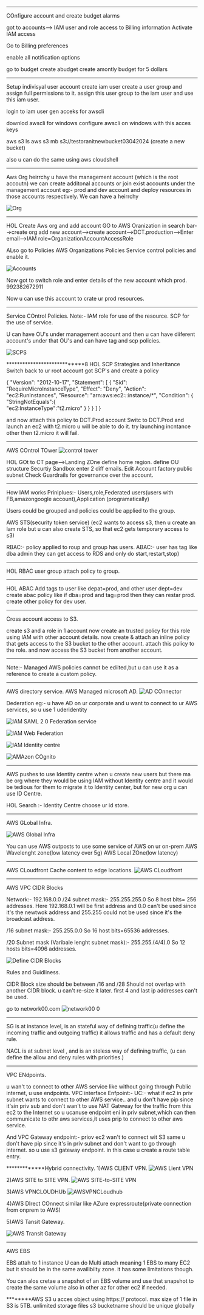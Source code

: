 

****
COnfigure account and create budget alarms

got to accounts-->
IAM user and role access to Billing information 
Activate IAM access

Go to Billing preferences

enable all notification options

go to budget
create abudget
create amontly budget for 5 dollars

***
Setup indivisyal user account
create iam user
create a user group and assign full permissions to it.
assign this user group to the iam user
and use this iam user.

login to iam user gen acceks for awscli

downlod awscli for windows
configure awscli on windows  with this acces keys

aws s3 ls
aws s3 mb s3://testoranitnewbucket03042024
(create a new bucket)

also u can do the same using aws cloudshell


*******
Aws Org
heirrchy
u have the management account (which is the root accoutn)
we can create additonal accounts or join exist accounts under the management account
eg:- prod and dev account
and deploy resources in those accounts respectively.
We can have a heirrchy

![Org](https://github.com/testoranit/AWSSolution-Arch/assets/124513439/b3a66424-adf0-456c-9d01-624d635f7590)

**************
HOL Create Aws org and add account
GO to AWS Oranization in search bar-->create org
add new account-->create account-->DCT.production-->Enter email-->IAM role=OrganizationAccountAccessRole

ALso go to Policies AWS Organizations
Policies
Service control policies and enable it.

![Accounts](https://github.com/testoranit/AWSSolution-Arch/assets/124513439/568fd781-72be-4027-9c30-846b9326f408)


Now got to switch role
and enter details of the new account which prod.
992382672911

Now u can use this account to crate ur prod resources.

*******************************
Service COntrol Policies.
Note:- IAM role for use of the resource.
SCP for the use of service.

U can have OU's under management account and then u can have diiferent account's under that OU's and can have tag and scp policies.

![SCPS](https://github.com/testoranit/AWSSolution-Arch/assets/124513439/ea55e970-9779-407b-a767-b47433170b10)


****************************8
HOL SCP Strategies and Inheritance
Switch back to ur root account
got SCP's and create a policy

{
  "Version": "2012-10-17",
  "Statement": [
    {
      "Sid": "RequireMicroInstanceType",
      "Effect": "Deny",
      "Action": "ec2:RunInstances",
      "Resource": "arn:aws:ec2:*:*:instance/*",
      "Condition": {
        "StringNotEquals":{               	
          "ec2:InstanceType":"t2.micro"
        }
      }
    }
  ]
}

and now attach this policy to DCT.Prod account
Switc to DCT.Prod and launch an ec2 with t2.micro u will be able to do it.
try launching incntance other then t2.micro it will fail.

*******************************
AWS COntrol TOwer
![control tower](https://github.com/testoranit/AWSSolution-Arch/assets/124513439/03610179-b266-40ff-9f5c-9f360697db2a)



HOL
GOt to CT page-->Landing ZOne
define home region.
define OU structure
Securtiy
Sandbox
enter 2 diff emails.
Edit Account factory public subnet
Check Guardrails for governance over the account.
***************
How IAM works
Priniplues:- Users,role,Federated users(users with FB,amazongoogle account),Application (programatically)

Users could be grouped and policies could be applied to the group.

AWS STS(security token service)
(ec2 wants to access s3, then u create an Iam role but u can also create STS, so that ec2 gets temporary access to 
s3)

RBAC:- policy applied to roup and group has users.
ABAC:- user has tag like dba admin they can get access to RDS and only do start,restart,stop)

********
HOL RBAC
user group attach policy to group.

********
HOL ABAC
Add tags to user like depat=prod, and other user dept=dev
create abac policy like if dba=prod and tag=prod then they can restar prod.
create other policy for dev user.

************
Cross account access to S3.

create s3 and a role in 1 account
now create an trusted policy for this role using IAM with other account details.
now create & attach an inline policy that gets access to the S3 bucket to the other account.
attach this policy  to the role.
and now access the S3 bucket from another account.


***********
Note:- Managed AWS policies cannot be ediited,but u can use it as a reference to create a custom policy.

*******
AWS directory service.
AWS Managed microsoft AD.
![AD COnnector](https://github.com/testoranit/AWSSolution-Arch/assets/124513439/da5364cf-9fb8-4b00-82a5-3f494abdc3e1)


Dederation
eg:- u have AD on ur corporate and u want to connect to ur AWS services, so u use 1 uderidentity 

![IAM SAML 2 0 Federation service](https://github.com/testoranit/AWSSolution-Arch/assets/124513439/2404f860-2963-4b34-9bcc-dee0f8afa0e2)

![IAM Web Federation](https://github.com/testoranit/AWSSolution-Arch/assets/124513439/a579c186-7849-44a3-a21f-ddc3e48ade4a)

![IAM Identity centre](https://github.com/testoranit/AWSSolution-Arch/assets/124513439/3f124a85-83b2-4883-89e2-42bcc6c5f629)

![AMAzon COgnito](https://github.com/testoranit/AWSSolution-Arch/assets/124513439/17be6721-a809-4e1a-b28b-9beaa0f405e3)

*********
AWS pushes to use Identity centre when u create new users but there ma be org where they would be using IAM without Identity centre and it would be tedious for them to migrate it to Identity center, but for new org u can use ID Centre.

HOL Search
:- Identity Centre
choose ur id store.
*********************************
AWS GLobal Infra.

![AWS Global Infra](https://github.com/testoranit/AWSSolution-Arch/assets/124513439/2a9e913a-535b-4dea-9f2c-98c8bc8d1223)

You can use AWS outposts to use some service of AWS on ur on-prem
AWS Wavelenght zone(low latency over 5g)
AWS Local ZOne(low latency)

*****
AWS CLoudfront
Cache content to edge locations.
![AWS CLoudfront](https://github.com/testoranit/AWSSolution-Arch/assets/124513439/52b5c5b7-ccab-4efe-9345-13a48bb51166)

*********************
AWS VPC CIDR Blocks

Network:- 192.168.0.0
/24 subnet mask:- 255.255.255.0
So 8 host bits= 256 addresses.
Here 192.168.0.1 will be first address and 0.0 can't be used since it's the newtwok address and 255.255 could not be used since it's the broadcast address.


/16 subnet mask:- 255.255.0.0
So 16 host bits=65536 addresses.

/20 Subnet mask (Varibale lenght subnet mask):- 255.255.(4/4).0
So 12 hosts bits=4096 addresses.

![Define CIDR Blocks](https://github.com/testoranit/AWSSolution-Arch/assets/124513439/05904d72-7b22-46f7-a311-44f8c4acebd2)

Rules and Guidliness.

CIDR Block size should be between /16 and /28
Should not overlap with another CIDR block.
u can't re-size it later.
first 4 and last ip addresses can't be used.

go to network00.com
![network00 0](https://github.com/testoranit/AWSSolution-Arch/assets/124513439/89917c68-cf68-4250-b268-289649017c3c)


**********************
SG is at instance level, is an stateful way of defining traffic(u define the incoming traffic and outgoing traffic)
it allows traffic and has a default deny rule.

NACL is at subnet level , and is an steless way of defining traffic,
(u can define the allow and deny rules with priorities.)

***********************************
VPC ENdpoints.

u wan't to connect to other AWS service like  without going through Public internet, u use endpoints.
VPC interface Enfpoint:-
UC:- what if ec2 in priv subnet wants to connect to other AWS service.. and u don't have pip since it'sin priv sub and don't wan't to use NAT Gatweay for the traffic from this ec2 to the Internet so u ucanuse endpoint eni in priv subnet,which can then communicate to othr aws services,it uses prip to connect to other aws service.


And VPC Gateway endpoint:-
priov ec2 wan't to connect wit S3
same u don't have pip since it's in priv subnet and don't want to go through internet.
so u use s3 gateway endpoint.
in this case u create a route table entry.

*************Hybrid connectivity.
1)AWS CLIENT VPN.
![AWS Lient VPN](https://github.com/testoranit/AWSSolution-Arch/assets/124513439/e298f954-843d-4f5d-90d3-a5e638dd66a9)

2)AWS SITE to SITE VPN.
![AWS SITE-to-SITE VPN](https://github.com/testoranit/AWSSolution-Arch/assets/124513439/135be652-cfe3-4403-972d-dc08b6c5155c)


3)AWS VPNCLOUDHUb
![AWSVPNCLoudhub](https://github.com/testoranit/AWSSolution-Arch/assets/124513439/c1bd2638-36ce-44ce-a694-dfce5d158b47)

4)AWS DIrect COnnect
similar like AZure expressroute(private connection from onprem to AWS)

5)AWS Tansit Gateway.
  
![AWS Transit Gateway](https://github.com/testoranit/AWSSolution-Arch/assets/124513439/4483758c-22cd-4c69-a9d7-f0f6ad4eb50c)

*******************
AWS EBS

EBS attah to 1 instance
U can do Multi attach meaning 1 EBS to many EC2 but it should be in the same availibilty zone.
it has some limitations though.

You can alos cretae a snapshot of an EBS volume and use that snapshot to create the same volume also in other az for other
ec2 if needed.

********AWS S3
u acces object using https:// protocol.
max size of 1 file in S3 is 5TB.
unlimited storage files
s3 bucketname should be unique globally




